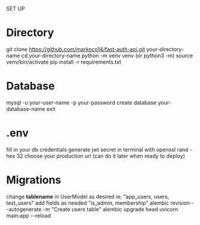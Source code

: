 SET UP

# Directory
git clone https://github.com/markoco14/fast-auth-api.git your-directory-name
cd your-directory-name
python -m venv venv (or python3 -m)
source venv/bin/activate
pip install -r requirements.txt


# Database
mysql -u your-user-name -p your-password
create database your-database-name
exit

# .env
fill in your db credentials
generate jwt secret in terminal with openssl rand -hex 32
choose your production url (can do it later when ready to deploy)

# Migrations
change __tablename__ in UserModel as desired ie; "app_users, users, test_users"
add fields as needed "is_admin, membership"
alembic revision --autogenerate -m "Create users table"
alembic upgrade head
uvicorn main:app --reload

